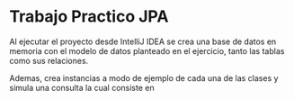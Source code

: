 # Trabajo Practico JPA

Al ejecutar el proyecto desde IntelliJ IDEA se crea una base de datos en memoria
con el modelo de datos planteado en el ejercicio, tanto las tablas como sus relaciones.

Ademas, crea instancias a modo de ejemplo de cada una de las clases y simula una consulta la cual consiste
en 
